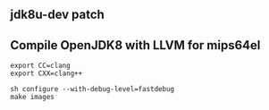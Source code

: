 jdk8u-dev patch
---------------

## Compile OpenJDK8 with LLVM for mips64el

```
export CC=clang
export CXX=clang++

sh configure --with-debug-level=fastdebug
make images
```
